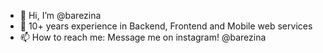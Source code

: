 * 👋 Hi, I’m @barezina
* 👀 10+ years experience in Backend, Frontend and Mobile web services
* 📫 How to reach me: Message me on instagram! @barezina

<!---
barezina/barezina is a ✨ special ✨ repository because its `README.md` (this file) appears on your GitHub profile.
You can click the Preview link to take a look at your changes.
--->
